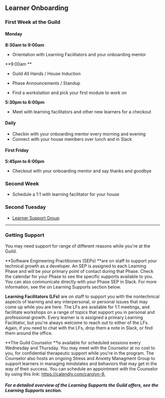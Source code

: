 ## Learner Onboarding

### First Week at the Guild

#### Monday

**8:30am to 9:00am**

* Orientation with Learning Facilitators and your onboarding mentor

**9:00am **

* Guild All Hands / House Induction

* Phase Announcements / Standup

* Find a workstation and pick your first module to work on

**5:30pm to 6:00pm**

* Meet with learning facilitators and other new learners for a checkout

#### Daily

* Checkin with your onboarding mentor every morning and evening
* Connect with your house members over lunch and in Slack 

#### First Friday

**5:45pm to 6:00pm**

* Checkout with your onboarding mentor and say thanks and goodbye

### Second Week

* Schedule a 1:1 with learning facilitator for your house

### Second Tuesday

* [Learner Support Group](https://cos.learnersguild.org/COS_Overview/Player_Support_Group.html)

---

### Getting Support

You may need support for range of different reasons while you're at the Guild.

**Software Engineering Practitioners \(SEPs\) **are on staff to support your technical growth as a developer. An SEP is assigned to each Learning Phase and will be your primary point of contact during that Phase. Check the calendar for your Phase to see the specific supports available to you. You can also communicate directly with your Phase SEP in Slack. For more information, see the on Learning Supports section below.

**Learning Facilitators \(LFs\)** are on staff to support you with the nontechnical aspects of learning and any interpersonal, or personal issues that may come up while you are here. The LFs are available for 1:1 meetings, and facilitate workshops on a range of topics that support you in personal and  professional growth. Every learner is is assigned a primary Learning Facilitator, but you're always welcome to reach out to either of the LFs. Again, if you need to chat with the LFs, drop them a note in Slack, or find them around the office.

**The Guild Counselor **is available for scheduled sessions every Wednesday and Thursday. You may meet with the Counselor at no cost to you, for confidential therapeutic support while you're in the program. The Counselor also hosts an ongoing Stress and Anxiety Managment Group to support learners in managing mindstates and behaviors that may get in the way of their success. You can schedule an appointment with the Counselor by using this link: [https://calendly.com/carolyn-9. ](https://calendly.com/carolyn-9)

##### **For a detailed overview of the Learning Supports the Guild offers, see the Learning Supports section.** 



